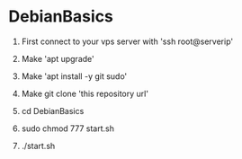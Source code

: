 # DebianBasics

1) First connect to your vps server with 'ssh root@serverip'

2) Make 'apt upgrade'

3) Make 'apt install -y git sudo'

4) Make git clone 'this repository url'

5) cd DebianBasics

6) sudo chmod 777 start.sh

7) ./start.sh

